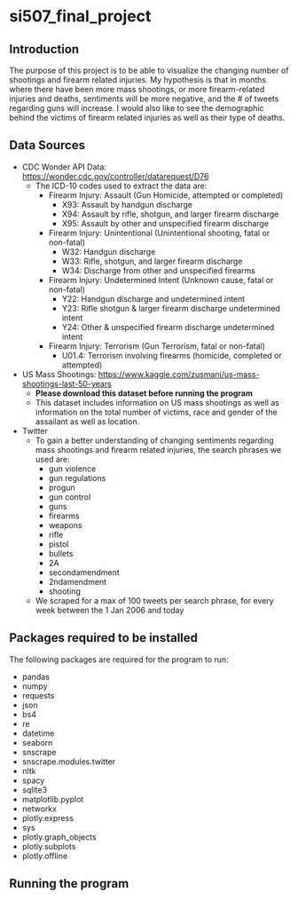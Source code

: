 # si507_final_project

## Introduction

The purpose of this project is to be able to visualize the changing number of shootings and firearm related injuries. My hypothesis is that in months where there have been more 
mass shootings, or more firearm-related injuries and deaths, sentiments will be more negative, and the # of tweets regarding guns will increase. 
I would also like to see the demographic behind the victims of firearm related injuries as well as their type of deaths. 

## Data Sources
- CDC Wonder API Data: https://wonder.cdc.gov/controller/datarequest/D76
  - The ICD-10 codes used to extract the data are: 
    - Firearm Injury: Assault (Gun Homicide, attempted or completed)
      - X93: Assault by handgun discharge
      - X94: Assault by rifle, shotgun, and larger firearm discharge
      - X95: Assault by other and unspecified firearm discharge
    - Firearm Injury: Unintentional (Unintentional shooting, fatal or non-fatal)
      - W32: Handgun discharge
      - W33: Rifle, shotgun, and larger firearm discharge
      - W34: Discharge from other and unspecified firearms
    - Firearm Injury: Undetermined Intent (Unknown cause, fatal or non-fatal)
      - Y22: Handgun discharge and undetermined intent
      - Y23: Rifle shotgun & larger firearm discharge undetermined intent
      - Y24: Other & unspecified firearm discharge undetermined intent
    - Firearm Injury: Terrorism (Gun Terrorism, fatal or non-fatal)
      - U01.4: Terrorism involving firearms (homicide, completed or attempted)
- US Mass Shootings: https://www.kaggle.com/zusmani/us-mass-shootings-last-50-years
  - **Please download this dataset before running the program**
  - This dataset includes information on US mass shootings as well as information on the total number of victims, 
  race and gender of the assailant as well as location.
- Twitter 
  - To gain a better understanding of changing sentiments regarding mass shootings and firearm related injuries, the search phrases we used are: 
    - gun violence
    - gun regulations
    - progun
    - gun control
    - guns
    - firearms
    - weapons
    - rifle
    - pistol
    - bullets
    - 2A
    - secondamendment
    - 2ndamendment
    - shooting
  - We scraped for a max of 100 tweets per search phrase, for every week between the 1 Jan 2006 and today

## Packages required to be installed

The following packages are required for the program to run: 
- pandas
- numpy
- requests
- json
- bs4
- re
- datetime
- seaborn
- snscrape
- snscrape.modules.twitter
- nltk
- spacy
- sqlite3
- matplotlib.pyplot
- networkx
- plotly.express
- sys
- plotly.graph_objects
- plotly.subplots
- plotly.offline

## Running the program


